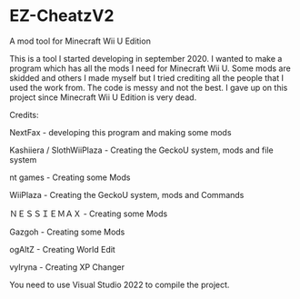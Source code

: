 # EZ-CheatzV2
A mod tool for Minecraft Wii U Edition

This is a tool I started developing in september 2020. I wanted to make a program which has all the mods I need for Minecraft Wii U. Some mods are skidded and others I made myself but I tried crediting all the people that I used the work from. The code is messy and not the best.
I gave up on this project since Minecraft Wii U Edition is very dead.



Credits:

NextFax - developing this program and making some mods 

Kashiiera / SlothWiiPlaza - Creating the GeckoU system, mods and file system 

nt games - Creating some Mods 

WiiPlaza - Creating the GeckoU system, mods and Commands 

ＮＥＳＳＩＥＭＡＸ - Creating some Mods 

Gazgoh - Creating some Mods 

ogAltZ - Creating World Edit

vylryna - Creating XP Changer



You need to use Visual Studio 2022 to compile the project.
